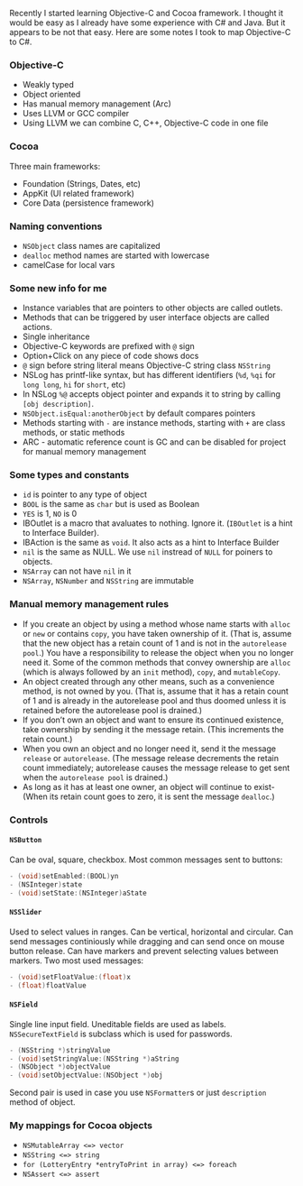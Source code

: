 Recently I started learning Objective-C and Cocoa framework. I thought it would be easy as I already have some experience with C# and Java. But it appears to be not that easy. Here are some notes I took to map Objective-C to C#.

### Objective-C
- Weakly typed
- Object oriented
- Has manual memory management (Arc)
- Uses LLVM or GCC compiler
- Using LLVM we can combine C, C++, Objective-C code in one file

### Cocoa
Three main frameworks:

- Foundation (Strings, Dates, etc)
- AppKit (UI related framework)
- Core Data (persistence framework)

### Naming conventions
- `NSObject` class names are capitalized
- `dealloc` method names are started with lowercase
- camelCase for local vars

### Some new info for me

- Instance variables that are pointers to other objects are called outlets. 
- Methods that can be triggered by user interface objects are called actions.
- Single inheritance
- Objective-C keywords are prefixed with `@` sign
- Option+Click on any piece of code shows docs
- `@` sign before string literal means Objective-C string class `NSString`
- NSLog has printf-like syntax, but has different identifiers (`%d`, `%qi` for `long long`, `hi` for `short`, etc)
- In NSLog `%@` accepts object pointer and expands it to string by calling `[obj description]`.
- `NSObject.isEqual:anotherObject` by default compares pointers
- Methods starting with `-` are instance methods, starting with `+` are class methods, or static methods
- ARC - automatic reference count is GC and can be disabled for project for manual memory management

### Some types and constants
- `id` is pointer to any type of object
- `BOOL` is the same as `char` but is used as Boolean
- `YES` is 1, `NO` is 0
- IBOutlet is a macro that avaluates to nothing. Ignore it. (`IBOutlet` is a hint to Interface Builder).
- IBAction is the same as `void`. It also acts as a hint to Interface Builder
- `nil` is the same as NULL. We use `nil` instread of `NULL` for poiners to objects.
- `NSArray` can not have `nil` in it
- `NSArray`, `NSNumber` and `NSString` are immutable

### Manual memory management rules
- If you create an object by using a method whose name starts with `alloc` or `new` or contains `copy`, you have taken ownership of it. (That is, assume that the new object has a retain count of 1 and is not in the `autorelease pool`.) You have a responsibility to release the object when you no longer need it. Some of the common methods that convey ownership are `alloc` (which is always followed by an `init` method), `copy`, and `mutableCopy`.
- An object created through any other means, such as a convenience method, is not owned by you. (That is, assume that it has a retain count of 1 and is already in the autorelease pool and thus doomed unless it is retained before the autorelease pool is drained.)
- If you don’t own an object and want to ensure its continued existence, take ownership by sending it the message retain. (This increments the retain count.)
- When you own an object and no longer need it, send it the message `release` or `autorelease`. (The message release decrements the retain count immediately; autorelease causes the message release to get sent when the `autorelease pool` is drained.)
- As long as it has at least one owner, an object will continue to exist- (When its retain count goes to zero, it is sent the message `dealloc`.)

### Controls
#### `NSButton`
Can be oval, square, checkbox. Most common messages sent to buttons:

```objectivec
- (void)setEnabled:(BOOL)yn
- (NSInteger)state
- (void)setState:(NSInteger)aState
```

#### `NSSlider`
Used to select values in ranges. Can be vertical, horizontal and circular. Can send messages continiously while dragging and can send once on mouse button release. Can have markers and prevent selecting values between markers. Two most used messages:

```objectivec
- (void)setFloatValue:(float)x
- (float)floatValue
```

#### `NSField`
Single line input field. Uneditable fields are used as labels.  `NSSecureTextField` is subclass which is used for passwords. 

```objectivec
- (NSString *)stringValue
- (void)setStringValue:(NSString *)aString
- (NSObject *)objectValue
- (void)setObjectValue:(NSObject *)obj
```

Second pair is used in case you use `NSFormatter`s or just `description` method of object.

### My mappings for Cocoa objects

- `NSMutableArray <=> vector`
- `NSString <=> string`
- `for (LotteryEntry *entryToPrint in array) <=> foreach`
- `NSAssert <=> assert`


